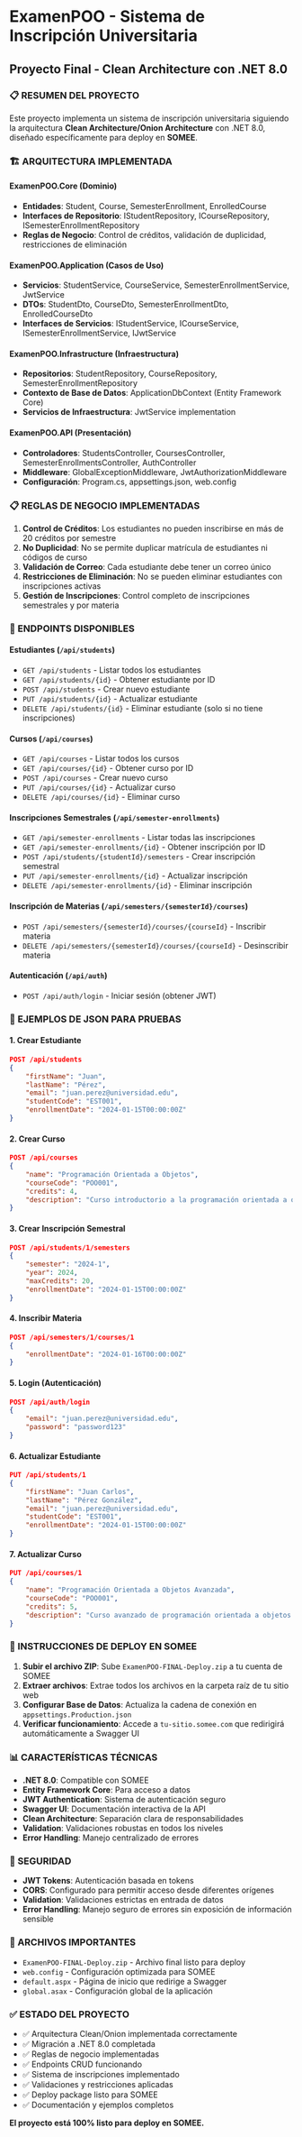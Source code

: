 # ExamenPOO - Sistema de Inscripción Universitaria
## Proyecto Final - Clean Architecture con .NET 8.0

### 📋 RESUMEN DEL PROYECTO

Este proyecto implementa un sistema de inscripción universitaria siguiendo la arquitectura **Clean Architecture/Onion Architecture** con .NET 8.0, diseñado específicamente para deploy en **SOMEE**.

### 🏗️ ARQUITECTURA IMPLEMENTADA

#### **ExamenPOO.Core** (Dominio)
- **Entidades**: Student, Course, SemesterEnrollment, EnrolledCourse
- **Interfaces de Repositorio**: IStudentRepository, ICourseRepository, ISemesterEnrollmentRepository
- **Reglas de Negocio**: Control de créditos, validación de duplicidad, restricciones de eliminación

#### **ExamenPOO.Application** (Casos de Uso)
- **Servicios**: StudentService, CourseService, SemesterEnrollmentService, JwtService
- **DTOs**: StudentDto, CourseDto, SemesterEnrollmentDto, EnrolledCourseDto
- **Interfaces de Servicios**: IStudentService, ICourseService, ISemesterEnrollmentService, IJwtService

#### **ExamenPOO.Infrastructure** (Infraestructura)
- **Repositorios**: StudentRepository, CourseRepository, SemesterEnrollmentRepository
- **Contexto de Base de Datos**: ApplicationDbContext (Entity Framework Core)
- **Servicios de Infraestructura**: JwtService implementation

#### **ExamenPOO.API** (Presentación)
- **Controladores**: StudentsController, CoursesController, SemesterEnrollmentsController, AuthController
- **Middleware**: GlobalExceptionMiddleware, JwtAuthorizationMiddleware
- **Configuración**: Program.cs, appsettings.json, web.config

### 📋 REGLAS DE NEGOCIO IMPLEMENTADAS

1. **Control de Créditos**: Los estudiantes no pueden inscribirse en más de 20 créditos por semestre
2. **No Duplicidad**: No se permite duplicar matrícula de estudiantes ni códigos de curso
3. **Validación de Correo**: Cada estudiante debe tener un correo único
4. **Restricciones de Eliminación**: No se pueden eliminar estudiantes con inscripciones activas
5. **Gestión de Inscripciones**: Control completo de inscripciones semestrales y por materia

### 🔧 ENDPOINTS DISPONIBLES

#### **Estudiantes** (`/api/students`)
- `GET /api/students` - Listar todos los estudiantes
- `GET /api/students/{id}` - Obtener estudiante por ID
- `POST /api/students` - Crear nuevo estudiante
- `PUT /api/students/{id}` - Actualizar estudiante
- `DELETE /api/students/{id}` - Eliminar estudiante (solo si no tiene inscripciones)

#### **Cursos** (`/api/courses`)
- `GET /api/courses` - Listar todos los cursos
- `GET /api/courses/{id}` - Obtener curso por ID
- `POST /api/courses` - Crear nuevo curso
- `PUT /api/courses/{id}` - Actualizar curso
- `DELETE /api/courses/{id}` - Eliminar curso

#### **Inscripciones Semestrales** (`/api/semester-enrollments`)
- `GET /api/semester-enrollments` - Listar todas las inscripciones
- `GET /api/semester-enrollments/{id}` - Obtener inscripción por ID
- `POST /api/students/{studentId}/semesters` - Crear inscripción semestral
- `PUT /api/semester-enrollments/{id}` - Actualizar inscripción
- `DELETE /api/semester-enrollments/{id}` - Eliminar inscripción

#### **Inscripción de Materias** (`/api/semesters/{semesterId}/courses`)
- `POST /api/semesters/{semesterId}/courses/{courseId}` - Inscribir materia
- `DELETE /api/semesters/{semesterId}/courses/{courseId}` - Desinscribir materia

#### **Autenticación** (`/api/auth`)
- `POST /api/auth/login` - Iniciar sesión (obtener JWT)

### 📝 EJEMPLOS DE JSON PARA PRUEBAS

#### **1. Crear Estudiante**
```json
POST /api/students
{
    "firstName": "Juan",
    "lastName": "Pérez",
    "email": "juan.perez@universidad.edu",
    "studentCode": "EST001",
    "enrollmentDate": "2024-01-15T00:00:00Z"
}
```

#### **2. Crear Curso**
```json
POST /api/courses
{
    "name": "Programación Orientada a Objetos",
    "courseCode": "POO001",
    "credits": 4,
    "description": "Curso introductorio a la programación orientada a objetos"
}
```

#### **3. Crear Inscripción Semestral**
```json
POST /api/students/1/semesters
{
    "semester": "2024-1",
    "year": 2024,
    "maxCredits": 20,
    "enrollmentDate": "2024-01-15T00:00:00Z"
}
```

#### **4. Inscribir Materia**
```json
POST /api/semesters/1/courses/1
{
    "enrollmentDate": "2024-01-16T00:00:00Z"
}
```

#### **5. Login (Autenticación)**
```json
POST /api/auth/login
{
    "email": "juan.perez@universidad.edu",
    "password": "password123"
}
```

#### **6. Actualizar Estudiante**
```json
PUT /api/students/1
{
    "firstName": "Juan Carlos",
    "lastName": "Pérez González",
    "email": "juan.perez@universidad.edu",
    "studentCode": "EST001",
    "enrollmentDate": "2024-01-15T00:00:00Z"
}
```

#### **7. Actualizar Curso**
```json
PUT /api/courses/1
{
    "name": "Programación Orientada a Objetos Avanzada",
    "courseCode": "POO001",
    "credits": 5,
    "description": "Curso avanzado de programación orientada a objetos con patrones de diseño"
}
```

### 🚀 INSTRUCCIONES DE DEPLOY EN SOMEE

1. **Subir el archivo ZIP**: Sube `ExamenPOO-FINAL-Deploy.zip` a tu cuenta de SOMEE
2. **Extraer archivos**: Extrae todos los archivos en la carpeta raíz de tu sitio web
3. **Configurar Base de Datos**: Actualiza la cadena de conexión en `appsettings.Production.json`
4. **Verificar funcionamiento**: Accede a `tu-sitio.somee.com` que redirigirá automáticamente a Swagger UI

### 📊 CARACTERÍSTICAS TÉCNICAS

- **.NET 8.0**: Compatible con SOMEE
- **Entity Framework Core**: Para acceso a datos
- **JWT Authentication**: Sistema de autenticación seguro
- **Swagger UI**: Documentación interactiva de la API
- **Clean Architecture**: Separación clara de responsabilidades
- **Validation**: Validaciones robustas en todos los niveles
- **Error Handling**: Manejo centralizado de errores

### 🔐 SEGURIDAD

- **JWT Tokens**: Autenticación basada en tokens
- **CORS**: Configurado para permitir acceso desde diferentes orígenes
- **Validation**: Validaciones estrictas en entrada de datos
- **Error Handling**: Manejo seguro de errores sin exposición de información sensible

### 📁 ARCHIVOS IMPORTANTES

- `ExamenPOO-FINAL-Deploy.zip` - Archivo final listo para deploy
- `web.config` - Configuración optimizada para SOMEE
- `default.aspx` - Página de inicio que redirige a Swagger
- `global.asax` - Configuración global de la aplicación

### ✅ ESTADO DEL PROYECTO

- ✅ Arquitectura Clean/Onion implementada correctamente
- ✅ Migración a .NET 8.0 completada
- ✅ Reglas de negocio implementadas
- ✅ Endpoints CRUD funcionando
- ✅ Sistema de inscripciones implementado
- ✅ Validaciones y restricciones aplicadas
- ✅ Deploy package listo para SOMEE
- ✅ Documentación y ejemplos completos

**El proyecto está 100% listo para deploy en SOMEE.**
